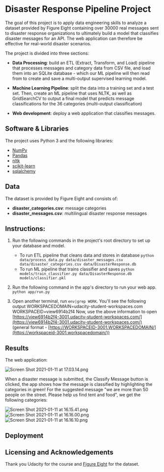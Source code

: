 # Disaster Response Pipeline Project
The goal of this project is to apply data engineering skills to analyze a dataset provided by Figure Eight containing over 30000 real messages sent to disaster response organizations to ultimately build a model that classifies disaster messages for an API. The web application can therefore be effective for real-world disaster scenarios. 

 The project is divided into three sections: 

 - **Data Processing**: build an ETL (Extract, Transform, and Load) pipeline that processes messages and category data from CSV file, and load them into an SQLite database - which our ML pipeline will then read from to create and save a multi-output supervised learning model.

 - **Machine Learning Pipeline**: split the data into a training set and a test set. Then, create an ML pipeline that uses NLTK, as well as GridSearchCV to output a final model that predicts message classifications for the 36 categories (multi-output classification)
  
 - **Web development**: deploy a web application that classifies messages.
 

## Software & Libraries

The project uses Python 3 and the following libraries:

-   [NumPy](http://www.numpy.org/)
-   [Pandas](http://pandas.pydata.org/)
-   [nltk](https://www.nltk.org/)
-   [scikit-learn](http://scikit-learn.org/stable/)
-   [sqlalchemy](https://www.sqlalchemy.org/)



## Data
The dataset is provided by Figure Eight and consists of: 
-   **disaster_categories.csv**: message categories
-   **disaster_messages.csv**: multilingual disaster response messages


## Instructions:

1.  Run the following commands in the project's root directory to set up your database and model.
    
    -   To run ETL pipeline that cleans data and stores in database  `python data/process_data.py data/disaster_messages.csv data/disaster_categories.csv data/DisasterResponse.db`
    -   To run ML pipeline that trains classifier and saves  `python models/train_classifier.py data/DisasterResponse.db models/classifier.pkl`
2.  Run the following command in the app's directory to run your web app.  `python app/run.py`
    
3.  Open another terminal, run  `env|grep WORK`. You'll see the following output WORKSPACEDOMAIN=udacity-student-workspaces.com WORKSPACEID=view6914b2f4 Now, use the above information to open  [https://view6914b2f4-3001.udacity-student-workspaces.com/](https://view6914b2f4-3001.udacity-student-workspaces.com/)  (general format -  [https://WORKSPACEID-3001.WORKSPACEDOMAIN/](https://workspaceid-3001.workspacedomain/))

## Results 

The web application:


![Screen Shot 2021-01-11 at 17.03.14.png](https://www.dropbox.com/s/w3izu4fd9r1t4qi/Screen%20Shot%202021-01-11%20at%2017.03.14.png?dl=0&raw=1)


When a disaster message is submitted, the Classify Message button is clicked, the app shows how the message is classified by highlighting the categories in green!
For the suggested message "we are more than 50 people on the street. Please help us find tent and food", we get the following categories: 


![Screen Shot 2021-01-11 at 16.15.41.png](https://www.dropbox.com/s/jhotm6a61bj5etp/Screen%20Shot%202021-01-11%20at%2016.15.41.png?dl=0&raw=1)![Screen Shot 2021-01-11 at 16.16.00.png](https://www.dropbox.com/s/fnqbn07ojwuqaoy/Screen%20Shot%202021-01-11%20at%2016.16.00.png?dl=0&raw=1)![Screen Shot 2021-01-11 at 16.16.10.png](https://www.dropbox.com/s/odcgtehvix2vugx/Screen%20Shot%202021-01-11%20at%2016.16.10.png?dl=0&raw=1)


## Deployment

## Licensing and Acknowledgements
Thank you Udacity for the course and [Figure Eight](https://appen.com/resources/datasets/) for the dataset.
